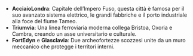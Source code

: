 
- **AcciaioLondra**: Capitale dell’Impero Fuso, questa città è famosa per il suo avanzato sistema elettrico, le grandi fabbriche e il porto industriale alla foce del fiume Tameo.
- **Triumvia**: Una linea ferroviaria moderna collega Bristoa, Oxoria e Cambra, creando un asse universitario e culturale.
- **FortEdyn** e **Glasclavia**: Due archeofortezze scozzesi unite da un muro meccanico che protegge i territori interni.